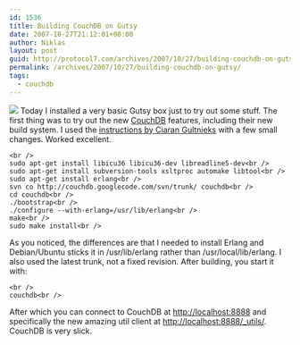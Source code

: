 ```yaml
---
id: 1536
title: Building CouchDB on Gutsy
date: 2007-10-27T21:12:01+00:00
author: Niklas
layout: post
guid: http://protocol7.com/archives/2007/10/27/building-couchdb-on-gutsy/
permalink: /archives/2007/10/27/building-couchdb-on-gutsy/
tags:
  - couchdb
---
```

<div class='microid-a30b5681135897897d513158888f839c30ef2159'>
  <p>
    <img src="http://protocol7.com/wp/wp-content/uploads/2007/10/logo1.png" class="post-logo" /> Today I installed a very basic Gutsy box just to try out some stuff. The first thing was to try out the new <a href="http://couchdb.org">CouchDB</a> features, including their new build system. I used the <a href="http://blog.ciarang.com/index.php/archives/150">instructions by Ciaran Gultnieks</a> with a few small changes. Worked excellent.
  </p>
  
  <p>
    <code>&lt;br />
sudo apt-get install libicu36 libicu36-dev libreadline5-dev&lt;br />
sudo apt-get install subversion-tools xsltproc automake libtool&lt;br />
sudo apt-get install erlang&lt;br />
svn co http://couchdb.googlecode.com/svn/trunk/ couchdb&lt;br />
cd couchdb&lt;br />
./bootstrap&lt;br />
./configure --with-erlang=/usr/lib/erlang&lt;br />
make&lt;br />
sudo make install&lt;br />
</code>
  </p>
  
  <p>
    As you noticed, the differences are that I needed to install Erlang and Debian/Ubuntu sticks it in /usr/lib/erlang rather than /usr/local/lib/erlang. I also used the latest trunk, not a fixed revision. After building, you start it with:
  </p>
  
  <p>
    <code>&lt;br />
couchdb&lt;br />
</code>
  </p>
  
  <p>
    After which you can connect to CouchDB at <a href="http://localhost:8888">http://localhost:8888</a> and specifically the new amazing util client at <a href="http://localhost:8888/_utils/">http://localhost:8888/_utils/</a>. CouchDB is very slick.
  </p>
</div>